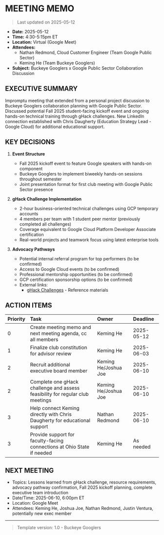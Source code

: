 # MEETING MEMO

> Last updated on 2025-05-12

- **Date:** 2025-05-12
- **Time:** 4:30-5:15pm ET
- **Location:** Virtual (Google Meet)
- **Attendees:**
  - Nathan Redmond, Cloud Customer Engineer (Team Google Public Sector)
  - Keming He (Team Buckeye Googlers)
- **Subject:** Buckeye Googlers x Google Public Sector Collaboration Discussion

## EXECUTIVE SUMMARY

Impromptu meeting that extended from a personal project discussion to Buckeye Googlers collaboration planning with Google Public Sector. Discussed potential Fall 2025 student-facing kickoff event and ongoing hands-on technical training through gHack challenges. New LinkedIn connection established with Chris Daugherty (Education Strategy Lead - Google Cloud) for additional educational support.

## KEY DECISIONS

1. **Event Structure**
   - Fall 2025 kickoff event to feature Google speakers with hands-on component
   - Buckeye Googlers to implement biweekly hands-on sessions throughout semester
   - Joint presentation format for first club meeting with Google Public Sector presence

2. **gHack Challenge Implementation**
   - 2-hour business-oriented technical challenges using GCP temporary accounts
   - 4 members per team with 1 student peer mentor (previously completed all challenges)
   - Coverage equivalent to Google Cloud Platform Developer Associate certification
   - Real-world projects and teamwork focus using latest enterprise tools

3. **Advocacy Pathways**
   - Potential internal referral program for top performers (to be confirmed)
   - Access to Google Cloud events (to be confirmed)
   - Professional mentorship opportunities (to be confirmed)
   - GCP certification sponsorship options (to be confirmed)
   - External links:
     - [gHack Challenges](https://ghacks.dev/) - Reference materials

## ACTION ITEMS

| Priority | Task | Owner | Deadline |
| :--- | :--- | :--- | :--- |
| 0 | Create meeting memo and next meeting agenda, cc all members | Keming He | 2025-05-12 |
| 1 | Finalize club constitution for advisor review | Keming He | 2025-06-03 |
| 2 | Recruit additional executive board member | Keming He/Joshua Joe | 2025-06-10 |
| 2 | Complete one gHack challenge and assess feasibility for regular club meetings | Keming He/Joshua Joe | 2025-06-10 |
| 3 | Help connect Keming directly with Chris Daugherty for educational support | Nathan Redmond | 2025-06-10 |
| 3 | Provide support for faculty-facing connections at Ohio State if needed | Keming He | As needed |

## NEXT MEETING

- Topics: Lessons learned from gHack challenge, resource requirements, advocacy pathway confirmation, Fall 2025 kickoff planning, complete executive team introduction
- Date/Time: 2025-06-10, 6:00pm ET
- Location: Google Meet
- Attendees: Keming He, Joshua Joe, Nathan Redmond, Justin Ventura, potentially new exec member

---

> Template version: 1.0 - Buckeye Googlers
